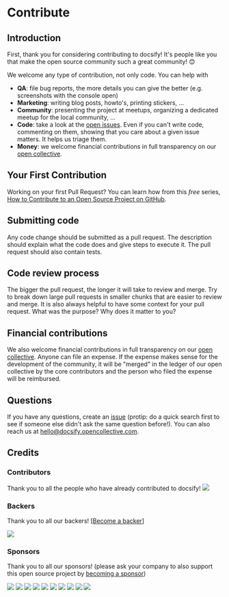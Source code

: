 # Contribute

## Introduction

First, thank you for considering contributing to docsify! It's people like you that make the open source community such a great community! 😊

We welcome any type of contribution, not only code. You can help with 
- **QA**: file bug reports, the more details you can give the better (e.g. screenshots with the console open)
- **Marketing**: writing blog posts, howto's, printing stickers, ...
- **Community**: presenting the project at meetups, organizing a dedicated meetup for the local community, ...
- **Code**: take a look at the [open issues](issues). Even if you can't write code, commenting on them, showing that you care about a given issue matters. It helps us triage them.
- **Money**: we welcome financial contributions in full transparency on our [open collective](https://opencollective.com/docsify).

## Your First Contribution

Working on your first Pull Request? You can learn how from this *free* series, [How to Contribute to an Open Source Project on GitHub](https://egghead.io/series/how-to-contribute-to-an-open-source-project-on-github).

## Submitting code

Any code change should be submitted as a pull request. The description should explain what the code does and give steps to execute it. The pull request should also contain tests.

## Code review process

The bigger the pull request, the longer it will take to review and merge. Try to break down large pull requests in smaller chunks that are easier to review and merge.
It is also always helpful to have some context for your pull request. What was the purpose? Why does it matter to you?

## Financial contributions

We also welcome financial contributions in full transparency on our [open collective](https://opencollective.com/docsify).
Anyone can file an expense. If the expense makes sense for the development of the community, it will be "merged" in the ledger of our open collective by the core contributors and the person who filed the expense will be reimbursed.

## Questions

If you have any questions, create an [issue](issue) (protip: do a quick search first to see if someone else didn't ask the same question before!).
You can also reach us at hello@docsify.opencollective.com.

## Credits

### Contributors

Thank you to all the people who have already contributed to docsify!
<a href="graphs/contributors"><img src="https://opencollective.com/docsify/contributors.svg?width=890" /></a>


### Backers

Thank you to all our backers! [[Become a backer](https://opencollective.com/docsify#backer)]

<a href="https://opencollective.com/docsify#backers" target="_blank"><img src="https://opencollective.com/docsify/backers.svg?width=890"></a>


### Sponsors

Thank you to all our sponsors! (please ask your company to also support this open source project by [becoming a sponsor](https://opencollective.com/docsify#sponsor))

<a href="https://opencollective.com/docsify/sponsor/0/website" target="_blank"><img src="https://opencollective.com/docsify/sponsor/0/avatar.svg"></a>
<a href="https://opencollective.com/docsify/sponsor/1/website" target="_blank"><img src="https://opencollective.com/docsify/sponsor/1/avatar.svg"></a>
<a href="https://opencollective.com/docsify/sponsor/2/website" target="_blank"><img src="https://opencollective.com/docsify/sponsor/2/avatar.svg"></a>
<a href="https://opencollective.com/docsify/sponsor/3/website" target="_blank"><img src="https://opencollective.com/docsify/sponsor/3/avatar.svg"></a>
<a href="https://opencollective.com/docsify/sponsor/4/website" target="_blank"><img src="https://opencollective.com/docsify/sponsor/4/avatar.svg"></a>
<a href="https://opencollective.com/docsify/sponsor/5/website" target="_blank"><img src="https://opencollective.com/docsify/sponsor/5/avatar.svg"></a>
<a href="https://opencollective.com/docsify/sponsor/6/website" target="_blank"><img src="https://opencollective.com/docsify/sponsor/6/avatar.svg"></a>
<a href="https://opencollective.com/docsify/sponsor/7/website" target="_blank"><img src="https://opencollective.com/docsify/sponsor/7/avatar.svg"></a>
<a href="https://opencollective.com/docsify/sponsor/8/website" target="_blank"><img src="https://opencollective.com/docsify/sponsor/8/avatar.svg"></a>
<a href="https://opencollective.com/docsify/sponsor/9/website" target="_blank"><img src="https://opencollective.com/docsify/sponsor/9/avatar.svg"></a>

<!-- This `CONTRIBUTING.md` is based on @nayafia's template https://github.com/nayafia/contributing-template -->